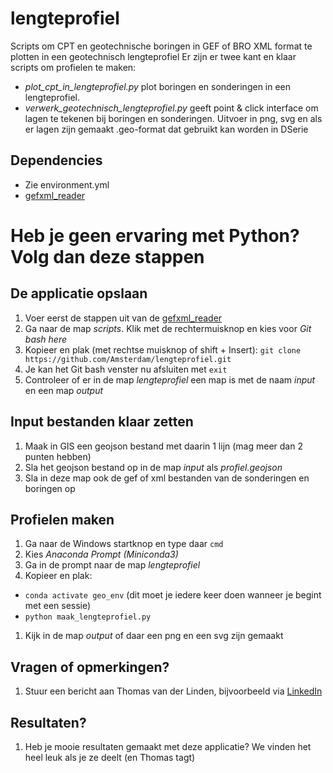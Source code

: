 # lengteprofiel
Scripts om CPT en geotechnische boringen in GEF of BRO XML format te plotten in een geotechnisch lengteprofiel
Er zijn er twee kant en klaar scripts om profielen te maken:
- _plot_cpt_in_lengteprofiel.py_ plot boringen en sonderingen in een lengteprofiel.
- _verwerk_geotechnisch_lengteprofiel.py_ geeft point & click interface om lagen te tekenen bij boringen en sonderingen.
Uitvoer in png, svg en als er lagen zijn gemaakt .geo-format dat gebruikt kan worden in DSerie

## Dependencies
* Zie environment.yml
* [gefxml_reader](https://github.com/Amsterdam/gefxml_viewer)

# Heb je geen ervaring met Python? Volg dan deze stappen

## De applicatie opslaan
1. Voer eerst de stappen uit van de [gefxml_reader](https://github.com/Amsterdam/gefxml_viewer)
1. Ga naar de map _scripts_. Klik met de rechtermuisknop en kies voor _Git bash here_
1. Kopieer en plak (met rechtse muisknop of shift + Insert):
`git clone https://github.com/Amsterdam/lengteprofiel.git`
1. Je kan het Git bash venster nu afsluiten met `exit`
1. Controleer of er in de map _lengteprofiel_ een map is met de naam _input_ en een map _output_

## Input bestanden klaar zetten
1. Maak in GIS een geojson bestand met daarin 1 lijn (mag meer dan 2 punten hebben)
1. Sla het geojson bestand op in de map _input_ als _profiel.geojson_
1. Sla in deze map ook de gef of xml bestanden van de sonderingen en boringen op

## Profielen maken
1. Ga naar de Windows startknop en type daar `cmd`
1. Kies _Anaconda Prompt (Miniconda3)_
1. Ga in de prompt naar de map _lengteprofiel_ 
1. Kopieer en plak:
* `conda activate geo_env` (dit moet je iedere keer doen wanneer je begint met een sessie)
* `python maak_lengteprofiel.py`
1. Kijk in de map _output_ of daar een png en een svg zijn gemaakt

## Vragen of opmerkingen?
1. Stuur een bericht aan Thomas van der Linden, bijvoorbeeld via [LinkedIn](https://www.linkedin.com/in/tjmvanderlinden/)

## Resultaten?
1. Heb je mooie resultaten gemaakt met deze applicatie? We vinden het heel leuk als je ze deelt (en Thomas tagt)
